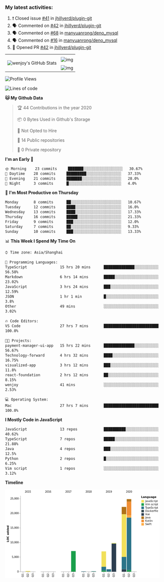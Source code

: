 ### My latest activities:

<!--START_SECTION:activity-->
1. ❗️ Closed issue [#41](https://github.com//jhillyerd/plugin-git/issues/41) in [jhillyerd/plugin-git](https://github.com//jhillyerd/plugin-git)
2. 🗣 Commented on [#42](https://github.com//jhillyerd/plugin-git/issues/42) in [jhillyerd/plugin-git](https://github.com//jhillyerd/plugin-git)
3. 🗣 Commented on [#68](https://github.com//manyuanrong/deno_mysql/issues/68) in [manyuanrong/deno_mysql](https://github.com//manyuanrong/deno_mysql)
4. 🗣 Commented on [#16](https://github.com//manyuanrong/deno_mysql/issues/16) in [manyuanrong/deno_mysql](https://github.com//manyuanrong/deno_mysql)
5. 💪 Opened PR [#42](https://github.com//jhillyerd/plugin-git/pull/42) in [jhillyerd/plugin-git](https://github.com//jhillyerd/plugin-git)
<!--END_SECTION:activity-->

<table>
  <tr style="padding: 20px;">
    <td rowspan="3">
      <img src="https://github-readme-stats.vercel.app/api?theme=cobalt&username=wenjoy&show_icons=true&count_private=true&line_height=35" alt="wenjoy's GitHub Stats" />
    </td>
    <td>
      <img align="middle" src="https://github-readme-stats.vercel.app/api/pin/?username=wenjoy&repo=deno_mysql&theme=gruvbox" alt="img" />
    </td>
  </tr>
  <tr>
    <td>
      <img align="middle" src="https://github-readme-stats.vercel.app/api/pin/?username=wenjoy&repo=plugin-git&theme=gruvbox" alt="img" />
    </td>
  </tr>
</table>

<!-- <a href="https://codestats.net/users/wenjoy">
  <img src='https://codestats-readme.wenjoy.cn/history-graph/wenjoy?width=850&height=300&timezone=08:00&history_days=21&max_languages=9&language_colors=["3e4053","f15854","5da5da","faa43a","60bd68","f17cb0","b2912f","decf3f","b276b2","808080"]' alt="wenjoy's Code::Stats history graph" />
</a> -->

<!--START_SECTION:waka-->
![Profile Views](http://img.shields.io/badge/Profile%20Views-109-blue)

![Lines of code](https://img.shields.io/badge/From%20Hello%20World%20I%27ve%20Written-10.5%20million%20Lines%20of%20code-blue)

**🐱 My Github Data** 

> 🏆 44 Contributions in the year 2020
 > 
> 📦 0 Bytes Used in Github's Storage 
 > 
> 🚫 Not Opted to Hire
 > 
> 📜 14 Public repositories
 > 
> 🔑 0 Private repository 
 > 
**I'm an Early 🐤** 

```text
🌞 Morning    23 commits     ███████░░░░░░░░░░░░░░░░░░   30.67% 
🌆 Daytime    28 commits     █████████░░░░░░░░░░░░░░░░   37.33% 
🌃 Evening    21 commits     ███████░░░░░░░░░░░░░░░░░░   28.0% 
🌙 Night      3 commits      █░░░░░░░░░░░░░░░░░░░░░░░░   4.0%

```
📅 **I'm Most Productive on Thursday** 

```text
Monday       8 commits      ██░░░░░░░░░░░░░░░░░░░░░░░   10.67% 
Tuesday      12 commits     ████░░░░░░░░░░░░░░░░░░░░░   16.0% 
Wednesday    13 commits     ████░░░░░░░░░░░░░░░░░░░░░   17.33% 
Thursday     16 commits     █████░░░░░░░░░░░░░░░░░░░░   21.33% 
Friday       9 commits      ███░░░░░░░░░░░░░░░░░░░░░░   12.0% 
Saturday     7 commits      ██░░░░░░░░░░░░░░░░░░░░░░░   9.33% 
Sunday       10 commits     ███░░░░░░░░░░░░░░░░░░░░░░   13.33%

```


📊 **This Week I Spend My Time On** 

```text
⌚︎ Time zone: Asia/Shanghai

💬 Programming Languages: 
TypeScript               15 hrs 20 mins      ██████████████░░░░░░░░░░░   56.58% 
Markdown                 6 hrs 14 mins       █████░░░░░░░░░░░░░░░░░░░░   23.02% 
JavaScript               3 hrs 24 mins       ███░░░░░░░░░░░░░░░░░░░░░░   12.59% 
JSON                     1 hr 1 min          █░░░░░░░░░░░░░░░░░░░░░░░░   3.8% 
Other                    49 mins             ░░░░░░░░░░░░░░░░░░░░░░░░░   3.02%

🔥 Code Editors: 
VS Code                  27 hrs 7 mins       █████████████████████████   100.0%

🐱‍💻 Projects: 
payment-manager-ui-app   15 hrs 22 mins      ██████████████░░░░░░░░░░░   56.67% 
Technology-forward       4 hrs 32 mins       ████░░░░░░░░░░░░░░░░░░░░░   16.75% 
visualized-app           3 hrs 12 mins       ███░░░░░░░░░░░░░░░░░░░░░░   11.8% 
react-foundation         2 hrs 12 mins       ██░░░░░░░░░░░░░░░░░░░░░░░   8.15% 
wenjoy                   41 mins             ░░░░░░░░░░░░░░░░░░░░░░░░░   2.53%

💻 Operating System: 
Mac                      27 hrs 7 mins       █████████████████████████   100.0%

```

**I Mostly Code in JavaScript** 

```text
JavaScript               13 repos            ██████████░░░░░░░░░░░░░░░   40.62% 
TypeScript               7 repos             █████░░░░░░░░░░░░░░░░░░░░   21.88% 
Java                     4 repos             ███░░░░░░░░░░░░░░░░░░░░░░   12.5% 
Python                   2 repos             █░░░░░░░░░░░░░░░░░░░░░░░░   6.25% 
Vim script               1 repos             ░░░░░░░░░░░░░░░░░░░░░░░░░   3.12%

```


**Timeline**

![Chart not found](https://github.com/wenjoy/wenjoy/blob/master/charts/bar_graph.png) 


<!--END_SECTION:waka-->
